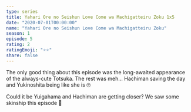 ```yaml
---
type: series
title: Yahari Ore no Seishun Love Come wa Machigatteiru Zoku 1x5
date: "2020-07-01T00:00:00"
name: "Yahari Ore no Seishun Love Come wa Machigatteiru Zoku"
season: 1
episode: 5
rating: 2
ratingEmoji: "⭐️⭐️"
share: false
---
```


The only good thing about this episode was the long-awaited appearance of the always-cute Totsuka. The rest was meh... Hachiman saving the day and Yukinoshita being like she is 🙄

Could it be Yuigahama and Hachiman are getting closer? We saw some skinship this episode 👀
